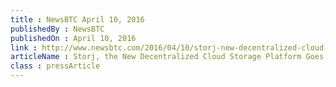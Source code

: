 ```yaml
---
title : NewsBTC April 10, 2016
publishedBy : NewsBTC
publishedOn : April 10, 2016
link : http://www.newsbtc.com/2016/04/10/storj-new-decentralized-cloud-storage-platform-goes-live/
articleName : Storj, the New Decentralized Cloud Storage Platform Goes Live
class : pressArticle
---
```

